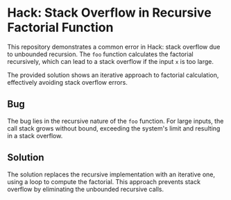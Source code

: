 # Hack: Stack Overflow in Recursive Factorial Function

This repository demonstrates a common error in Hack: stack overflow due to unbounded recursion. The `foo` function calculates the factorial recursively, which can lead to a stack overflow if the input `x` is too large.

The provided solution shows an iterative approach to factorial calculation, effectively avoiding stack overflow errors.

## Bug

The bug lies in the recursive nature of the `foo` function.  For large inputs, the call stack grows without bound, exceeding the system's limit and resulting in a stack overflow.

## Solution

The solution replaces the recursive implementation with an iterative one, using a loop to compute the factorial. This approach prevents stack overflow by eliminating the unbounded recursive calls.